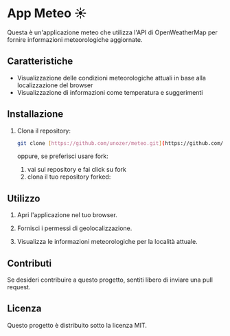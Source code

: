 # App Meteo ☀️️️

Questa è un'applicazione meteo che utilizza l'API di OpenWeatherMap per fornire informazioni meteorologiche aggiornate. ️

## Caratteristiche

* Visualizzazione delle condizioni meteorologiche attuali ️in base alla localizzazione del browser
* Visualizzazione di informazioni come temperatura e suggerimenti

## Installazione

1.  Clona il repository:

    ```bash
    git clone [https://github.com/unozer/meteo.git](https://github.com/unozer/meteo.git)
    ```

    oppure, se preferisci usare fork:

    1.  vai sul repository e fai click su fork
    2.  clona il tuo repository forked:


## Utilizzo

1.  Apri l'applicazione nel tuo browser. 

2.  Fornisci i permessi di geolocalizzazione.

3.  Visualizza le informazioni meteorologiche per la località attuale. 

## Contributi

Se desideri contribuire a questo progetto, sentiti libero di inviare una pull request. 

## Licenza

Questo progetto è distribuito sotto la licenza MIT.
